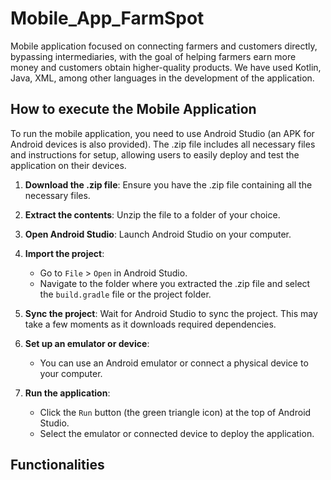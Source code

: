 # Mobile_App_FarmSpot
Mobile application focused on connecting farmers and customers directly, bypassing intermediaries, with the goal of helping farmers earn more money and customers obtain higher-quality products. We have used Kotlin, Java, XML, among other languages in the development of the application.

## How to execute the Mobile Application
To run the mobile application, you need to use Android Studio (an APK for Android devices is also provided). The .zip file includes all necessary files and instructions for setup, allowing users to easily deploy and test the application on their devices.

1. **Download the .zip file**: Ensure you have the .zip file containing all the necessary files.

2. **Extract the contents**: Unzip the file to a folder of your choice.

3. **Open Android Studio**: Launch Android Studio on your computer.

4. **Import the project**:
   - Go to `File` > `Open` in Android Studio.
   - Navigate to the folder where you extracted the .zip file and select the `build.gradle` file or the project folder.

5. **Sync the project**: Wait for Android Studio to sync the project. This may take a few moments as it downloads required dependencies.

6. **Set up an emulator or device**:
   - You can use an Android emulator or connect a physical device to your computer.

7. **Run the application**:
   - Click the `Run` button (the green triangle icon) at the top of Android Studio.
   - Select the emulator or connected device to deploy the application.

## Functionalities
